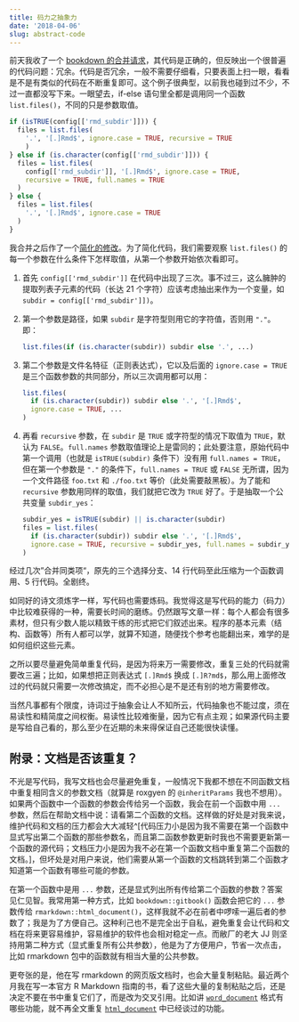 ```yaml
---
title: 码力之抽象力
date: '2018-04-06'
slug: abstract-code
---
```


前天我收了一个 [bookdown 的合并请求](https://github.com/rstudio/bookdown/pull/561/files)，其代码是正确的，但反映出一个很普遍的代码问题：冗余。代码是否冗余，一般不需要仔细看，只要表面上扫一眼，看看是不是有类似的代码在不断重复即可。这个例子很典型，以前我也碰到过不少，不过一直都没写下来。一眼望去，if-else 语句里全都是调用同一个函数 `list.files()`，不同的只是参数取值。

```r
if (isTRUE(config[['rmd_subdir']])) {
  files = list.files(
    '.', '[.]Rmd$', ignore.case = TRUE, recursive = TRUE
    )
} else if (is.character(config[['rmd_subdir']])) {
  files = list.files(
    config[['rmd_subdir']], '[.]Rmd$', ignore.case = TRUE,
    recursive = TRUE, full.names = TRUE
  )
} else {
  files = list.files(
    '.', '[.]Rmd$', ignore.case = TRUE
  )
}
```

我合并之后作了一个[简化的修改](https://github.com/rstudio/bookdown/commit/3f89707990007b59c875db6733963a4b552ac9ef)。为了简化代码，我们需要观察 `list.files()` 的每一个参数在什么条件下怎样取值，从第一个参数开始依次看即可。

1. 首先 `config[['rmd_subdir']]` 在代码中出现了三次。事不过三，这么臃肿的提取列表子元素的代码（长达 21 个字符）应该考虑抽出来作为一个变量，如 `subdir = config[['rmd_subdir']])`。

1. 第一个参数是路径，如果 `subdir` 是字符型则用它的字符值，否则用 `"."`。即：

    ```r
    list.files(if (is.character(subdir)) subdir else '.', ...)
    ```

1. 第二个参数是文件名特征（正则表达式），它以及后面的 `ignore.case = TRUE` 是三个函数参数的共同部分，所以三次调用都可以用：

    ```r
    list.files(
      if (is.character(subdir)) subdir else '.', '[.]Rmd$',
      ignore.case = TRUE, ...
    )
    ```

1. 再看 `recursive` 参数，在 `subdir` 是 `TRUE` 或字符型的情况下取值为 `TRUE`，默认为 `FALSE`。`full.names` 参数取值理论上是雷同的；此处要注意，原始代码中第一个调用（也就是 `isTRUE(subdir)` 条件下）没有用 `full.names = TRUE`，但在第一个参数是 `"."` 的条件下，`full.names = TRUE` 或 `FALSE` 无所谓，因为一个文件路径 `foo.txt` 和 `./foo.txt` 等价（此处需要敲黑板）。为了能和 `recursive` 参数用同样的取值，我们就把它改为 `TRUE` 好了。于是抽取一个公共变量 `subdir_yes`：

    ```r
    subdir_yes = isTRUE(subdir) || is.character(subdir)
    files = list.files(
      if (is.character(subdir)) subdir else '.', '[.]Rmd$',
      ignore.case = TRUE, recursive = subdir_yes, full.names = subdir_yes
    )
    ```

经过几次”合并同类项“，原先的三个选择分支、14 行代码至此压缩为一个函数调用、5 行代码。全剧终。

如同好的诗文须炼字一样，写代码也需要炼码。我觉得这是写代码的能力（码力）中比较难获得的一种，需要长时间的磨练。仍然跟写文章一样：每个人都会有很多素材，但只有少数人能以精致干练的形式把它们叙述出来。程序的基本元素（结构、函数等）所有人都可以学，就算不知道，随便找个参考也能翻出来，难学的是如何组织这些元素。

之所以要尽量避免简单重复代码，是因为将来万一需要修改，重复三处的代码就需要改三遍；比如，如果想把正则表达式 `[.]Rmd$` 换成 `[.]R?md$`，那么用上面修改过的代码就只需要一次修改搞定，而不必担心是不是还有别的地方需要修改。

当然凡事都有个限度，诗词过于抽象会让人不知所云，代码抽象也不能过度，须在易读性和精简度之间权衡。易读性比较难衡量，因为它有点主观；如果源代码主要是写给自己看的，那么至少在近期的未来得保证自己还能很快读懂。

## 附录：文档是否该重复？

不光是写代码，我写文档也会尽量避免重复，一般情况下我都不想在不同函数文档中重复相同含义的参数文档（就算是 roxgyen 的 `@inheritParams` 我也不想用）。如果两个函数中一个函数的参数会传给另一个函数，我会在前一个函数中用 `...` 参数，然后在帮助文档中说：请看第二个函数的文档。这样做的好处是对我来说，维护代码和文档的压力都会大大减轻^[代码压力小是因为我不需要在第一个函数中显式写出第二个函数的那些参数名，而且第二函数参数更新时我也不需要更新第一个函数的源代码；文档压力小是因为我不必在第一个函数文档中重复第二个函数的文档。]，但坏处是对用户来说，他们需要从第一个函数的文档跳转到第二个函数才知道第一个函数有哪些可能的参数。

在第一个函数中是用 `...` 参数，还是显式列出所有传给第二个函数的参数？答案见仁见智。我常用第一种方式，比如 `bookdown::gitbook()` 函数会把它的 `...` 参数传给 `rmarkdown::html_document()`，这样我就不必在前者中啰嗦一遍后者的参数了；我是为了方便自己。这种利己也不是完全出于自私，避免重复会让代码和文档在将来更容易维护，容易维护的软件也会相对稳定一点。而敝厂的老大 JJ 则坚持用第二种方式（显式重复所有公共参数），他是为了方便用户，节省一次点击，比如 rmarkdown 包中的函数就有相当大量的公共参数。

更夸张的是，他在写 rmarkdown 的网页版文档时，也会大量复制粘贴。最近两个月我在写一本官方 R Markdown 指南的书，看了这些大量的复制粘贴之后，还是决定不要在书中重复它们了，而是改为交叉引用。比如讲 [`word_document`](https://bookdown.org/yihui/rmarkdown/word-document.html) 格式有哪些功能，就不再全文重复 [`html_document`](https://bookdown.org/yihui/rmarkdown/html-document.html) 中已经谈过的功能。
